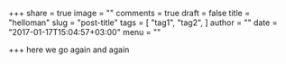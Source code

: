 +++
share = true
image = ""
comments = true
draft = false
title = "helloman"
slug = "post-title"
tags = [
  "tag1",
  "tag2",
]
author = ""
date = "2017-01-17T15:04:57+03:00"
menu = ""

+++
here we go again
and again
